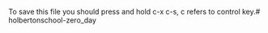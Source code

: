 To save this file you should press and hold c-x c-s, c refers to control key.# holbertonschool-zero_day
